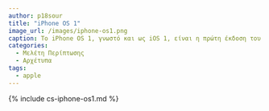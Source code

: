 ```yaml
---
author: p18sour
title: "iPhone OS 1"
image_url: /images/iphone-os1.png
caption: Το iPhone OS 1, γνωστό και ως iOS 1, είναι η πρώτη έκδοση του λειτουργικού συστήματος iOS της Apple. Κατά την παρουσίασή του, δεν είχε κάποιο επίσημο όνομα· αντίθετα, η Apple διαφήμιζε πως το iPhone "έτρεχε" μια mobile έκδοση του λειτουργικού της συστήματος για υπολογιστές, macOS, γνωστό τότε ως Mac OS X.
categories:
  - Μελέτη Περίπτωσης
  - Αρχέτυπα
tags:
  - apple
---
```


{% include cs-iphone-os1.md %}
